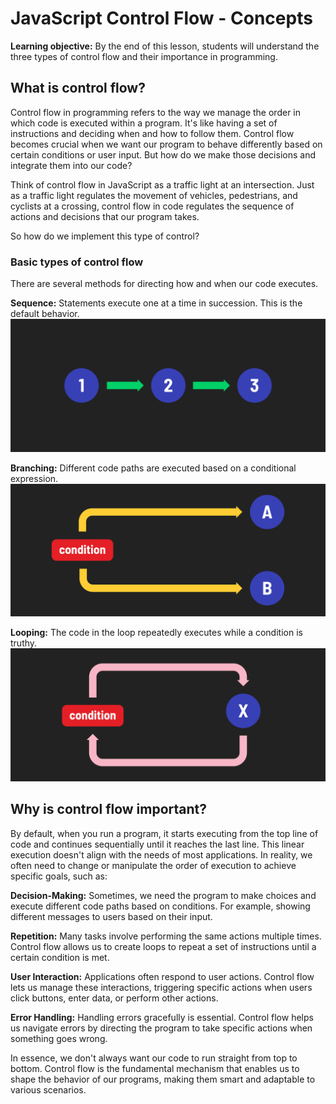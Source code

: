 # JavaScript Control Flow - Concepts

**Learning objective:** By the end of this lesson, students will understand the three types of control flow and their importance in programming.

## What is control flow? 

Control flow in programming refers to the way we manage the order in which code is executed within a program. It's like having a set of instructions and deciding when and how to follow them. Control flow becomes crucial when we want our program to behave differently based on certain conditions or user input. But how do we make those decisions and integrate them into our code?

Think of control flow in JavaScript as a traffic light at an intersection. Just as a traffic light regulates the movement of vehicles, pedestrians, and cyclists at a crossing, control flow in code regulates the sequence of actions and decisions that our program takes.

So how do we implement this type of control?

### Basic types of control flow

There are several methods for directing how and when our code executes. 

**Sequence:** Statements execute one at a time in succession. This is the default behavior.
<br>
![Sequence](../assets/sequence.png)

**Branching:** Different code paths are executed based on a conditional expression.
<br>
![Branching](../assets/branching.png)

**Looping:** The code in the loop repeatedly executes while a condition is truthy.
<br>
![Looping](../assets/looping.png)

## Why is control flow important? 

By default, when you run a program, it starts executing from the top line of code and continues sequentially until it reaches the last line. This linear execution doesn't align with the needs of most applications. In reality, we often need to change or manipulate the order of execution to achieve specific goals, such as:

**Decision-Making:** Sometimes, we need the program to make choices and execute different code paths based on conditions. For example, showing different messages to users based on their input.

**Repetition:** Many tasks involve performing the same actions multiple times. Control flow allows us to create loops to repeat a set of instructions until a certain condition is met.

**User Interaction:** Applications often respond to user actions. Control flow lets us manage these interactions, triggering specific actions when users click buttons, enter data, or perform other actions.

**Error Handling:** Handling errors gracefully is essential. Control flow helps us navigate errors by directing the program to take specific actions when something goes wrong.

In essence, we don't always want our code to run straight from top to bottom. Control flow is the fundamental mechanism that enables us to shape the behavior of our programs, making them smart and adaptable to various scenarios.